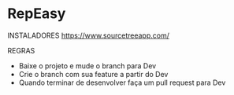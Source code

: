 # RepEasy

INSTALADORES
  https://www.sourcetreeapp.com/

REGRAS

* Baixe o projeto e mude o branch para Dev
* Crie o branch com sua feature a partir do Dev
* Quando terminar de desenvolver faça um pull request para Dev
